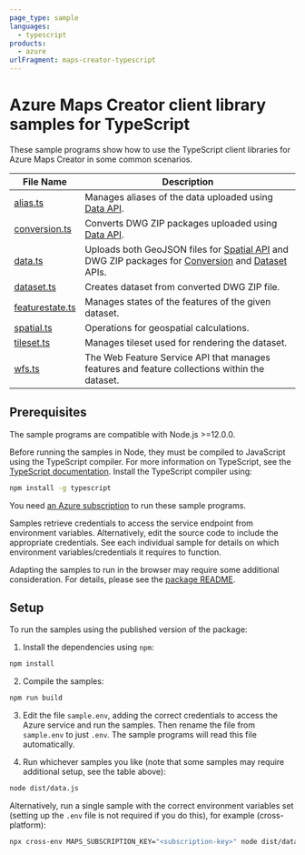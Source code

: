 ```yaml
---
page_type: sample
languages:
  - typescript
products:
  - azure
urlFragment: maps-creator-typescript
---
```


# Azure Maps Creator client library samples for TypeScript

These sample programs show how to use the TypeScript client libraries for Azure Maps Creator in some common scenarios.

| **File Name**                   | **Description**                                                                                                                      |
| ------------------------------- | ------------------------------------------------------------------------------------------------------------------------------------ |
| [alias.ts][alias]               | Manages aliases of the data uploaded using [Data API][data].                                                                         |
| [conversion.ts][conversion]     | Converts DWG ZIP packages uploaded using [Data API][data].                                                                           |
| [data.ts][data]                 | Uploads both GeoJSON files for [Spatial API][spatial] and DWG ZIP packages for [Conversion][conversion] and [Dataset][dataset] APIs. |
| [dataset.ts][dataset]           | Creates dataset from converted DWG ZIP file.                                                                                         |
| [featurestate.ts][featurestate] | Manages states of the features of the given dataset.                                                                                 |
| [spatial.ts][spatial]           | Operations for geospatial calculations.                                                                                              |
| [tileset.ts][tileset]           | Manages tileset used for rendering the dataset.                                                                                      |
| [wfs.ts][wfs]                   | The Web Feature Service API that manages features and feature collections within the dataset.                                        |

## Prerequisites

The sample programs are compatible with Node.js >=12.0.0.

Before running the samples in Node, they must be compiled to JavaScript using the TypeScript compiler. For more information on TypeScript, see the [TypeScript documentation][typescript]. Install the TypeScript compiler using:

```bash
npm install -g typescript
```

You need [an Azure subscription][freesub] to run these sample programs.

Samples retrieve credentials to access the service endpoint from environment variables. Alternatively, edit the source code to include the appropriate credentials. See each individual sample for details on which environment variables/credentials it requires to function.

Adapting the samples to run in the browser may require some additional consideration. For details, please see the [package README][package].

## Setup

To run the samples using the published version of the package:

1. Install the dependencies using `npm`:

```bash
npm install
```

2. Compile the samples:

```bash
npm run build
```

3. Edit the file `sample.env`, adding the correct credentials to access the Azure service and run the samples. Then rename the file from `sample.env` to just `.env`. The sample programs will read this file automatically.

4. Run whichever samples you like (note that some samples may require additional setup, see the table above):

```bash
node dist/data.js
```

Alternatively, run a single sample with the correct environment variables set (setting up the `.env` file is not required if you do this), for example (cross-platform):

```bash
npx cross-env MAPS_SUBSCRIPTION_KEY="<subscription-key>" node dist/data.js
```

[alias]: https://github.com/Azure/azure-sdk-for-js/blob/master/sdk/maps/maps-creator/samples/v1/typescript/src/alias.ts
[conversion]: https://github.com/Azure/azure-sdk-for-js/blob/master/sdk/maps/maps-creator/samples/v1/typescript/src/conversion.ts
[data]: https://github.com/Azure/azure-sdk-for-js/blob/master/sdk/maps/maps-creator/samples/v1/typescript/src/data.ts
[dataset]: https://github.com/Azure/azure-sdk-for-js/blob/master/sdk/maps/maps-creator/samples/v1/typescript/src/dataset.ts
[featurestate]: https://github.com/Azure/azure-sdk-for-js/blob/master/sdk/maps/maps-creator/samples/v1/typescript/src/featurestate.ts
[spatial]: https://github.com/Azure/azure-sdk-for-js/blob/master/sdk/maps/maps-creator/samples/v1/typescript/src/spatial.ts
[tileset]: https://github.com/Azure/azure-sdk-for-js/blob/master/sdk/maps/maps-creator/samples/v1/typescript/src/tileset.ts
[wfs]: https://github.com/Azure/azure-sdk-for-js/blob/master/sdk/maps/maps-creator/samples/v1/typescript/src/wfs.ts
[freesub]: https://azure.microsoft.com/free/
[package]: https://github.com/Azure/azure-sdk-for-js/tree/master/sdk/maps/maps-creator/README.md
[typescript]: https://www.typescriptlang.org/docs/home.html
